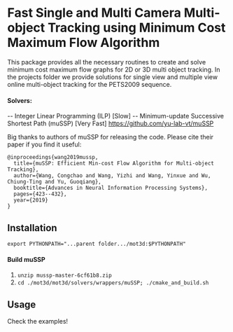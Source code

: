 # Fast Single and Multi Camera Multi-object Tracking using Minimum Cost Maximum Flow Algorithm

This package provides all the necessary routines to create and solve minimum cost maximum flow graphs for 2D or 3D multi object tracking.
In the projects folder we provide solutions for single view and multiple view online multi-object tracking for the PETS2009 sequence.

#### Solvers:
-- Integer Linear Programming (ILP) [Slow]
-- Minimum-update Successive Shortest Path (muSSP) [Very Fast] https://github.com/yu-lab-vt/muSSP

Big thanks to authors of muSSP for releasing the code. Please cite their paper if you find it useful:
```
@inproceedings{wang2019mussp,
  title={muSSP: Efficient Min-cost Flow Algorithm for Multi-object Tracking},
  author={Wang, Congchao and Wang, Yizhi and Wang, Yinxue and Wu, Chiung-Ting and Yu, Guoqiang},
  booktitle={Advances in Neural Information Processing Systems},
  pages={423--432},
  year={2019}
}
```

## Installation
```
export PYTHONPATH="...parent folder.../mot3d:$PYTHONPATH"
```
#### Build muSSP
1. `unzip mussp-master-6cf61b8.zip`
2. `cd ./mot3d/mot3d/solvers/wrappers/muSSP; ./cmake_and_build.sh`

## Usage
Check the examples!
